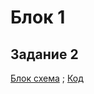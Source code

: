 #  Блок 1
## Задание 2
[Блок схема](https://github.com/Vladislav163rus/Csharp/blob/main/Less1/Task1/Task1.drawio.png) ; [Код](https://github.com/Vladislav163rus/Csharp/blob/main/Less1/Task1/Program.cs)